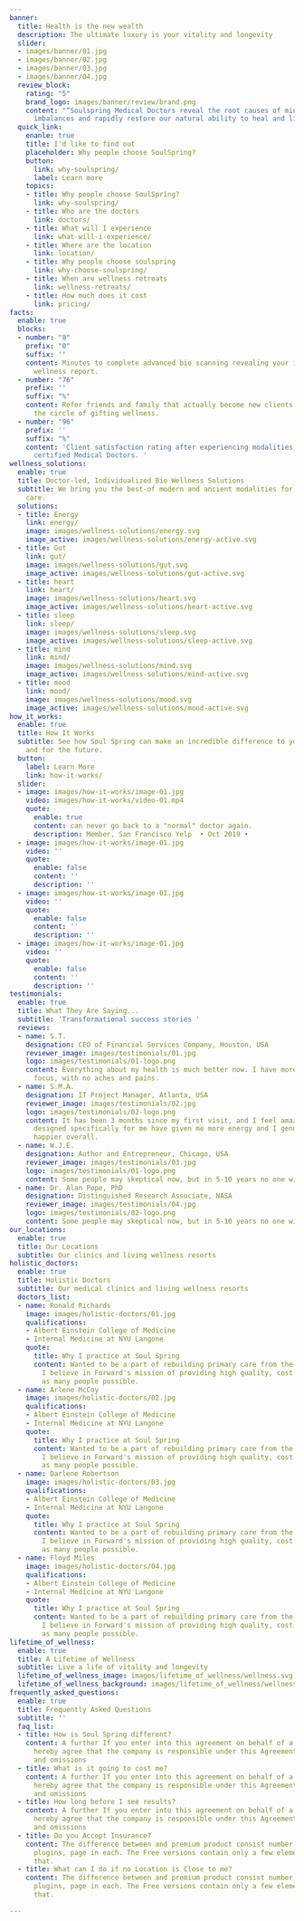 ```yaml
---
banner:
  title: Health is the new wealth
  description: The ultimate luxury is your vitality and longevity
  slider:
  - images/banner/01.jpg
  - images/banner/02.jpg
  - images/banner/03.jpg
  - images/banner/04.jpg
  review_block:
    rating: "5"
    brand_logo: images/banner/review/brand.png
    content: "“Soulspring Medical Doctors reveal the root causes of mind-body-energy
      imbalances and rapidly restore our natural ability to heal and live well beyond.”"
  quick_link:
    enanle: true
    title: I'd like to find out
    placeholder: Why people choose SoulSpring?
    button:
      link: why-soulspring/
      label: Learn more
    topics:
    - title: Why people choose SoulSpring?
      link: why-soulspring/
    - title: Who are the doctors
      link: doctors/
    - title: What will I experience
      link: what-will-i-experience/
    - title: Where are the location
      link: location/
    - title: Why people choose soulspring
      link: why-choose-soulspring/
    - title: When are wellness retreats
      link: wellness-retreats/
    - title: How much does it cost
      link: pricing/
facts:
  enable: true
  blocks:
  - number: "8"
    prefix: "0"
    suffix: ''
    content: Minutes to complete advanced bio scanning revealing your individual bio
      wellness report.
  - number: "76"
    prefix: ''
    suffix: "%"
    content: Refer friends and family that actually become new clients and continue
      the circle of gifting wellness.
  - number: "96"
    prefix: ''
    suffix: "%"
    content: 'Client satisfaction rating after experiencing modalities led-by board
      certified Medical Doctors. '
wellness_solutions:
  enable: true
  title: Doctor-led, Individualized Bio Wellness Solutions
  subtitle: We bring you the best-of modern and ancient modalities for holistic health
    care.
  solutions:
  - title: Energy
    link: energy/
    image: images/wellness-solutions/energy.svg
    image_active: images/wellness-solutions/energy-active.svg
  - title: Gut
    link: gut/
    image: images/wellness-solutions/gut.svg
    image_active: images/wellness-solutions/gut-active.svg
  - title: heart
    link: heart/
    image: images/wellness-solutions/heart.svg
    image_active: images/wellness-solutions/heart-active.svg
  - title: sleep
    link: sleep/
    image: images/wellness-solutions/sleep.svg
    image_active: images/wellness-solutions/sleep-active.svg
  - title: mind
    link: mind/
    image: images/wellness-solutions/mind.svg
    image_active: images/wellness-solutions/mind-active.svg
  - title: mood
    link: mood/
    image: images/wellness-solutions/mood.svg
    image_active: images/wellness-solutions/mood-active.svg
how_it_works:
  enable: true
  title: How It Works
  subtitle: See how Soul Spring can make an incredible difference to your health today
    and for the future.
  button:
    label: Learn More
    link: how-it-works/
  slider:
  - image: images/how-it-works/image-01.jpg
    video: images/how-it-works/video-01.mp4
    quote:
      enable: true
      content: can never go back to a "normal" doctor again.
      description: Member, San Francisco Yelp  • Oct 2019 •
  - image: images/how-it-works/image-01.jpg
    video: ''
    quote:
      enable: false
      content: ''
      description: ''
  - image: images/how-it-works/image-01.jpg
    video: ''
    quote:
      enable: false
      content: ''
      description: ''
  - image: images/how-it-works/image-01.jpg
    video: ''
    quote:
      enable: false
      content: ''
      description: ''
testimonials:
  enable: true
  title: What They Are Saying...
  subtitle: 'Transformational success stories '
  reviews:
  - name: S.T.
    designation: CEO of Financial Services Company, Houston, USA
    reviewer_image: images/testimonials/01.jpg
    logo: images/testimonials/01-logo.png
    content: Everything about my health is much better now. I have more energy and
      focus, with no aches and pains.
  - name: S.M.A.
    designation: IT Project Manager, Atlanta, USA
    reviewer_image: images/testimonials/02.jpg
    logo: images/testimonials/02-logo.png
    content: It has been 3 months since my first visit, and I feel amazing! The therapies
      designed specifically for me have given me more energy and I genuinely feel
      happier overall.
  - name: W.J.E.
    designation: Author and Entrepreneur, Chicago, USA
    reviewer_image: images/testimonials/03.jpg
    logo: images/testimonials/01-logo.png
    content: Some people may skeptical now, but in 5-10 years no one will be.
  - name: Dr. Alan Pope, PhD
    designation: Distinguished Research Associate, NASA
    reviewer_image: images/testimonials/04.jpg
    logo: images/testimonials/02-logo.png
    content: Some people may skeptical now, but in 5-10 years no one will be.
our_locations:
  enable: true
  title: Our Locations
  subtitle: Our clinics and living wellness resorts
holistic_doctors:
  enable: true
  title: Holistic Doctors
  subtitle: Our medical clinics and living wellness resorts
  doctors_list:
  - name: Ronald Richards
    image: images/holistic-doctors/01.jpg
    qualifications:
    - Albert Einstein College of Medicine
    - Internal Medicine at NYU Langone
    quote:
      title: Why I practice at Soul Spring
      content: Wanted to be a part of rebuilding primary care from the ground up.
        I believe in Forward's mission of providing high quality, cost effective care
        as many people possible.
  - name: Arlene McCoy
    image: images/holistic-doctors/02.jpg
    qualifications:
    - Albert Einstein College of Medicine
    - Internal Medicine at NYU Langone
    quote:
      title: Why I practice at Soul Spring
      content: Wanted to be a part of rebuilding primary care from the ground up.
        I believe in Forward's mission of providing high quality, cost effective care
        as many people possible.
  - name: Darlene Robertson
    image: images/holistic-doctors/03.jpg
    qualifications:
    - Albert Einstein College of Medicine
    - Internal Medicine at NYU Langone
    quote:
      title: Why I practice at Soul Spring
      content: Wanted to be a part of rebuilding primary care from the ground up.
        I believe in Forward's mission of providing high quality, cost effective care
        as many people possible.
  - name: Floyd Miles
    image: images/holistic-doctors/04.jpg
    qualifications:
    - Albert Einstein College of Medicine
    - Internal Medicine at NYU Langone
    quote:
      title: Why I practice at Soul Spring
      content: Wanted to be a part of rebuilding primary care from the ground up.
        I believe in Forward's mission of providing high quality, cost effective care
        as many people possible.
lifetime_of_wellness:
  enable: true
  title: A Lifetime of Wellness
  subtitle: Live a life of vitality and longevity
  lifetime_of_wellness_image: images/lifetime_of_wellness/wellness.svg
  lifetime_of_wellness_background: images/lifetime_of_wellness/wellness-bg.jpg
frequently_asked_questions:
  enable: true
  title: Frequently Asked Questions
  subtitle: ''
  faq_list:
  - title: How is Soul Spring different?
    content: A further If you enter into this agreement on behalf of a company, you
      hereby agree that the company is responsible under this Agreement for all actions
      and omissions
  - title: What is it going to cost me?
    content: A further If you enter into this agreement on behalf of a company, you
      hereby agree that the company is responsible under this Agreement for all actions
      and omissions
  - title: How long before I see results?
    content: A further If you enter into this agreement on behalf of a company, you
      hereby agree that the company is responsible under this Agreement for all actions
      and omissions
  - title: Do you Accept Insurance?
    content: The difference between and premium product consist number of components,
      plugins, page in each. The Free versions contain only a few elements and pages
      that.
  - title: What can I do if no Location is Close to me?
    content: The difference between and premium product consist number of components,
      plugins, page in each. The Free versions contain only a few elements and pages
      that.

---
```


